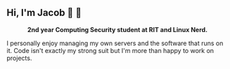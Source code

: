 ## Hi, I'm Jacob 👋 🐧 

<p align="center">
  <strong>2nd year Computing Security student at RIT and Linux Nerd.</strong>
</p>

I personally enjoy managing my own servers and the software that runs on it. Code isn't exactly my strong suit but I'm more than happy to work on projects.
